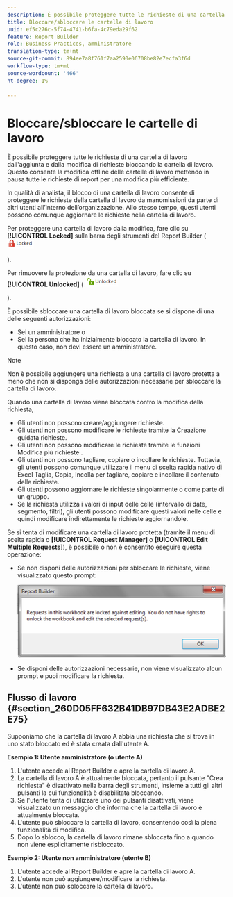 ```yaml
---
description: È possibile proteggere tutte le richieste di una cartella di lavoro dall'aggiunta e dalla modifica di richieste bloccando la cartella di lavoro. Questo consente la modifica offline delle cartelle di lavoro mettendo in pausa tutte le richieste di report per una modifica più efficiente.
title: Bloccare/sbloccare le cartelle di lavoro
uuid: ef5c276c-5f74-4741-b6fa-4c79eda29f62
feature: Report Builder
role: Business Practices, amministratore
translation-type: tm+mt
source-git-commit: 894ee7a8f761f7aa2590e06708be82e7ecfa3f6d
workflow-type: tm+mt
source-wordcount: '466'
ht-degree: 1%

---
```



# Bloccare/sbloccare le cartelle di lavoro

È possibile proteggere tutte le richieste di una cartella di lavoro dall&#39;aggiunta e dalla modifica di richieste bloccando la cartella di lavoro. Questo consente la modifica offline delle cartelle di lavoro mettendo in pausa tutte le richieste di report per una modifica più efficiente.

In qualità di analista, il blocco di una cartella di lavoro consente di proteggere le richieste della cartella di lavoro da manomissioni da parte di altri utenti all’interno dell’organizzazione. Allo stesso tempo, questi utenti possono comunque aggiornare le richieste nella cartella di lavoro.

Per proteggere una cartella di lavoro dalla modifica, fare clic su **[!UICONTROL Locked]** sulla barra degli strumenti del Report Builder ( ![](assets/locked_icon.png)

).

Per rimuovere la protezione da una cartella di lavoro, fare clic su **[!UICONTROL Unlocked]** ( ![](assets/unlocked_icon.png)

).

È possibile sbloccare una cartella di lavoro bloccata se si dispone di una delle seguenti autorizzazioni:

* Sei un amministratore o
* Sei la persona che ha inizialmente bloccato la cartella di lavoro. In questo caso, non devi essere un amministratore.

>[!NOTE]
>
>Non è possibile aggiungere una richiesta a una cartella di lavoro protetta a meno che non si disponga delle autorizzazioni necessarie per sbloccare la cartella di lavoro.

Quando una cartella di lavoro viene bloccata contro la modifica della richiesta,

* Gli utenti non possono creare/aggiungere richieste.
* Gli utenti non possono modificare le richieste tramite la Creazione guidata richieste.
* Gli utenti non possono modificare le richieste tramite le funzioni Modifica più richieste .
* Gli utenti non possono tagliare, copiare o incollare le richieste. Tuttavia, gli utenti possono comunque utilizzare il menu di scelta rapida nativo di Excel Taglia, Copia, Incolla per tagliare, copiare e incollare il contenuto delle richieste.
* Gli utenti possono aggiornare le richieste singolarmente o come parte di un gruppo.
* Se la richiesta utilizza i valori di input delle celle (intervallo di date, segmento, filtri), gli utenti possono modificare questi valori nelle celle e quindi modificare indirettamente le richieste aggiornandole.

Se si tenta di modificare una cartella di lavoro protetta (tramite il menu di scelta rapida o **[!UICONTROL Request Manager]** o **[!UICONTROL Edit Multiple Requests]**), è possibile o non è consentito eseguire questa operazione:

* Se non disponi delle autorizzazioni per sbloccare le richieste, viene visualizzato questo prompt:

   ![](assets/locked_workbook_error.png)

* Se disponi delle autorizzazioni necessarie, non viene visualizzato alcun prompt e puoi modificare la richiesta.

## Flusso di lavoro {#section_260D05FF632B41DB97DB43E2ADBE2E75}

Supponiamo che la cartella di lavoro A abbia una richiesta che si trova in uno stato bloccato ed è stata creata dall&#39;utente A.

**Esempio 1: Utente amministratore (o utente A)**

1. L&#39;utente accede al Report Builder e apre la cartella di lavoro A.
1. La cartella di lavoro A è attualmente bloccata, pertanto il pulsante &quot;Crea richiesta&quot; è disattivato nella barra degli strumenti, insieme a tutti gli altri pulsanti la cui funzionalità è disabilitata bloccando.
1. Se l&#39;utente tenta di utilizzare uno dei pulsanti disattivati, viene visualizzato un messaggio che informa che la cartella di lavoro è attualmente bloccata.
1. L&#39;utente può sbloccare la cartella di lavoro, consentendo così la piena funzionalità di modifica.
1. Dopo lo sblocco, la cartella di lavoro rimane sbloccata fino a quando non viene esplicitamente risbloccato.

**Esempio 2: Utente non amministratore (utente B)**

1. L&#39;utente accede al Report Builder e apre la cartella di lavoro A.
1. L&#39;utente non può aggiungere/modificare la richiesta.
1. L&#39;utente non può sbloccare la cartella di lavoro.

